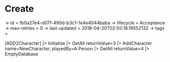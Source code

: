 # Create

-> id = fb0a27e4-d07f-490d-b3c1-1e4e4044baba
-> lifecycle = Acceptance
-> max-retries = 0
-> last-updated = 2018-04-20T02:50:18.1955213Z
-> tags = 

[ADD2Character]
|> Initialize
|> GetAll returnValue=3
|> AddCharacter name=NewCharacter, playedBy=A Person
|> GetAll returnValue=4
|> EmptyDatabase
~~~
